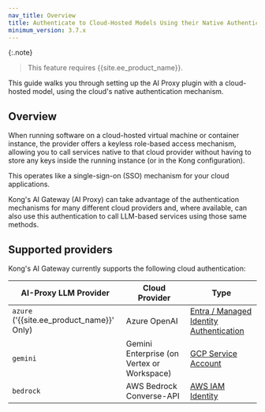 ```yaml
---
nav_title: Overview
title: Authenticate to Cloud-Hosted Models Using their Native Authentication
minimum_version: 3.7.x
---
```


{:.note}
> This feature requires {{site.ee_product_name}}.

This guide walks you through setting up the AI Proxy plugin with a cloud-hosted model,
using the cloud's native authentication mechanism.

## Overview

When running software on a cloud-hosted virtual machine or container instance, the provider
offers a keyless role-based access mechanism, allowing you to call services native to that cloud
provider without having to store any keys inside the running instance (or in the Kong configuration).

This operates like a single-sign-on (SSO) mechanism for your cloud applications.

Kong's AI Gateway (AI Proxy) can take advantage of the authentication mechanisms for
many different cloud providers and, where available, can also use this authentication to call
LLM-based services using those same methods.

## Supported providers

Kong's AI Gateway currently supports the following cloud authentication:

| AI-Proxy LLM Provider                      | Cloud Provider                                  | Type                                    |
|--------------------------------------------|-------------------------------------------------|-----------------------------------------|
| `azure` ('{{site.ee_product_name}}' Only)  | Azure OpenAI                                    | [Entra / Managed Identity Authentication](https://learn.microsoft.com/en-us/entra/identity/managed-identities-azure-resources/overview) |
| `gemini`                                   | Gemini Enterprise (on Vertex or Workspace)      | [GCP Service Account](https://cloud.google.com/iam/docs/service-account-overview) |
| `bedrock`                                  | AWS Bedrock Converse-API                        | [AWS IAM Identity](https://docs.aws.amazon.com/IAM/latest/UserGuide/id.html) |